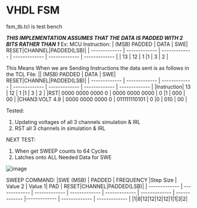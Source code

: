 # VHDL FSM

fsm_tb.tcl is test bench

***THIS IMPLEMENTATION ASSUMES THAT THE DATA IS PADDED WITH 2 BITS RATHER THAN 1***
Ex: MCU Instruction:
| (MSB) PADDED | DATA | SWE| RESET|CHANNEL|PADDED(LSB)|
| ------------- | ------------- | ------------- | ------------- | ------------- | ------------- |
| 13 | 12 | 1 |1 | 3 | 2 |

This Means When we are Sending Instructions the data sent is as follows in the TCL File: 
|| (MSB) PADDED | DATA | SWE| RESET|CHANNEL|PADDED(LSB)|
| ------------- | ------------- | ------------- | ------------- | ------------- | ------------- | ------------- |
|Instruction| 13 | 12 | 1 |1 | 3 | 2 |
|RST| 0000 0000 0000 0 | 0000 0000 0000 | 0 |1 | 000 | 00 |
|CHAN3:VOLT 4.9 | 0000 0000 0000 0 | 011111110101  | 0 |0 | 010 | 00 | 

Tested:
1. Updating voltages of all 3 channels simulation & IRL
2. RST all 3 channels in simulation & IRL 

NEXT TEST:
1. When get SWEEP counts to 64 Cycles 
2. Latches onto ALL Needed Data for SWE 

![image](https://user-images.githubusercontent.com/54678622/142094509-9a787975-b01e-477c-8ad6-d5c102bc357e.png)
 
SWEEP COMMAND: 
|SWE (MSB) | PADDED | FREQUENCY |Step Size | Value 2 | Value 1| PAD | RESET|CHANNEL|PADDED(LSB)|
| ------------- | ------------- | ------------- | ------------- | ------------- | ------------- | ------------- |------------- | ------------- | ------------- |
|1|8|12|12|12|12|1|1|3|2|
